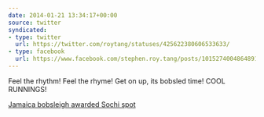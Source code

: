 ```yaml
---
date: 2014-01-21 13:34:17+00:00
source: twitter
syndicated:
- type: twitter
  url: https://twitter.com/roytang/statuses/425622380606533633/
- type: facebook
  url: https://www.facebook.com/stephen.roy.tang/posts/10152740048648912
---
```


Feel the rhythm! Feel the rhyme! Get on up, its bobsled time! COOL RUNNINGS! 

[Jamaica bobsleigh awarded Sochi spot](http://www.bbc.com/sport/0/winter-olympics/25816067)